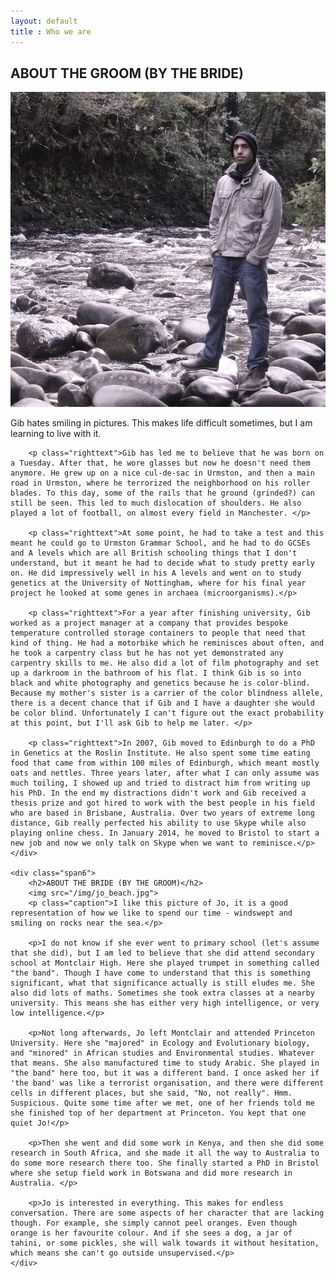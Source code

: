 ```yaml
---
layout: default
title : Who we are
---
```


<div class="row">
	<div class="span6">
		<h2 class="righttext">ABOUT THE GROOM (BY THE BRIDE)</h2>
		<img src="/img/gib_river.jpg">
		<p class="caption righttext">Gib hates smiling in pictures. This makes life difficult sometimes, but I am learning to live with it.</p>

		<p class="righttext">Gib has led me to believe that he was born on a Tuesday. After that, he wore glasses but now he doesn't need them anymore. He grew up on a nice cul-de-sac in Urmston, and then a main road in Urmston, where he terrorized the neighborhood on his roller blades. To this day, some of the rails that he ground (grinded?) can still be seen. This led to much dislocation of shoulders. He also played a lot of football, on almost every field in Manchester. </p>

		<p class="righttext">At some point, he had to take a test and this meant he could go to Urmston Grammar School, and he had to do GCSEs and A levels which are all British schooling things that I don't understand, but it meant he had to decide what to study pretty early on. He did impressively well in his A levels and went on to study genetics at the University of Nottingham, where for his final year project he looked at some genes in archaea (microorganisms).</p>

		<p class="righttext">For a year after finishing university, Gib worked as a project manager at a company that provides bespoke temperature controlled storage containers to people that need that kind of thing. He had a motorbike which he reminisces about often, and he took a carpentry class but he has not yet demonstrated any carpentry skills to me. He also did a lot of film photography and set up a darkroom in the bathroom of his flat. I think Gib is so into black and white photography and genetics because he is color-blind. Because my mother's sister is a carrier of the color blindness allele, there is a decent chance that if Gib and I have a daughter she would be color blind. Unfortunately I can't figure out the exact probability at this point, but I'll ask Gib to help me later. </p>

		<p class="righttext">In 2007, Gib moved to Edinburgh to do a PhD in Genetics at the Roslin Institute. He also spent some time eating food that came from within 100 miles of Edinburgh, which meant mostly oats and nettles. Three years later, after what I can only assume was much toiling, I showed up and tried to distract him from writing up his PhD. In the end my distractions didn't work and Gib received a thesis prize and got hired to work with the best people in his field who are based in Brisbane, Australia. Over two years of extreme long distance, Gib really perfected his ability to use Skype while also playing online chess. In January 2014, he moved to Bristol to start a new job and now we only talk on Skype when we want to reminisce.</p>
	</div>

	<div class="span6">
		<h2>ABOUT THE BRIDE (BY THE GROOM)</h2>
		<img src="/img/jo_beach.jpg">
		<p class="caption">I like this picture of Jo, it is a good representation of how we like to spend our time - windswept and smiling on rocks near the sea.</p>

		<p>I do not know if she ever went to primary school (let's assume that she did), but I am led to believe that she did attend secondary school at Montclair High. Here she played trumpet in something called "the band". Though I have come to understand that this is something significant, what that significance actually is still eludes me. She also did lots of maths. Sometimes she took extra classes at a nearby university. This means she has either very high intelligence, or very low intelligence.</p>

		<p>Not long afterwards, Jo left Montclair and attended Princeton University. Here she "majored" in Ecology and Evolutionary biology, and "minored" in African studies and Environmental studies. Whatever that means. She also manufactured time to study Arabic. She played in "the band" here too, but it was a different band. I once asked her if 'the band' was like a terrorist organisation, and there were different cells in different places, but she said, "No, not really". Hmm. Suspicious. Quite some time after we met, one of her friends told me she finished top of her department at Princeton. You kept that one quiet Jo!</p>

		<p>Then she went and did some work in Kenya, and then she did some research in South Africa, and she made it all the way to Australia to do some more research there too. She finally started a PhD in Bristol where she setup field work in Botswana and did more research in Australia. </p>

		<p>Jo is interested in everything. This makes for endless conversation. There are some aspects of her character that are lacking though. For example, she simply cannot peel oranges. Even though orange is her favourite colour. And if she sees a dog, a jar of tahini, or some pickles, she will walk towards it without hesitation, which means she can't go outside unsupervised.</p>
	</div>
</div>
